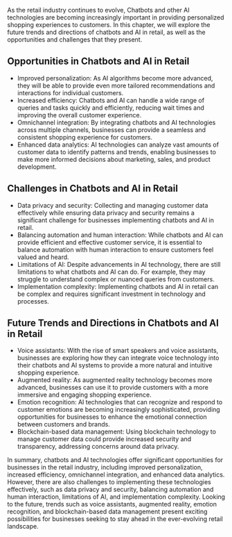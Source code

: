
As the retail industry continues to evolve, Chatbots and other AI technologies are becoming increasingly important in providing personalized shopping experiences to customers. In this chapter, we will explore the future trends and directions of chatbots and AI in retail, as well as the opportunities and challenges that they present.

Opportunities in Chatbots and AI in Retail
------------------------------------------

* Improved personalization: As AI algorithms become more advanced, they will be able to provide even more tailored recommendations and interactions for individual customers.
* Increased efficiency: Chatbots and AI can handle a wide range of queries and tasks quickly and efficiently, reducing wait times and improving the overall customer experience.
* Omnichannel integration: By integrating chatbots and AI technologies across multiple channels, businesses can provide a seamless and consistent shopping experience for customers.
* Enhanced data analytics: AI technologies can analyze vast amounts of customer data to identify patterns and trends, enabling businesses to make more informed decisions about marketing, sales, and product development.

Challenges in Chatbots and AI in Retail
---------------------------------------

* Data privacy and security: Collecting and managing customer data effectively while ensuring data privacy and security remains a significant challenge for businesses implementing chatbots and AI in retail.
* Balancing automation and human interaction: While chatbots and AI can provide efficient and effective customer service, it is essential to balance automation with human interaction to ensure customers feel valued and heard.
* Limitations of AI: Despite advancements in AI technology, there are still limitations to what chatbots and AI can do. For example, they may struggle to understand complex or nuanced queries from customers.
* Implementation complexity: Implementing chatbots and AI in retail can be complex and requires significant investment in technology and processes.

Future Trends and Directions in Chatbots and AI in Retail
---------------------------------------------------------

* Voice assistants: With the rise of smart speakers and voice assistants, businesses are exploring how they can integrate voice technology into their chatbots and AI systems to provide a more natural and intuitive shopping experience.
* Augmented reality: As augmented reality technology becomes more advanced, businesses can use it to provide customers with a more immersive and engaging shopping experience.
* Emotion recognition: AI technologies that can recognize and respond to customer emotions are becoming increasingly sophisticated, providing opportunities for businesses to enhance the emotional connection between customers and brands.
* Blockchain-based data management: Using blockchain technology to manage customer data could provide increased security and transparency, addressing concerns around data privacy.

In summary, chatbots and AI technologies offer significant opportunities for businesses in the retail industry, including improved personalization, increased efficiency, omnichannel integration, and enhanced data analytics. However, there are also challenges to implementing these technologies effectively, such as data privacy and security, balancing automation and human interaction, limitations of AI, and implementation complexity. Looking to the future, trends such as voice assistants, augmented reality, emotion recognition, and blockchain-based data management present exciting possibilities for businesses seeking to stay ahead in the ever-evolving retail landscape.

